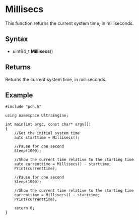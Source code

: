 # Millisecs #
This function returns the current system time, in milliseconds.

## Syntax ##
- uint64_t **Millisecs**()

## Returns ##
Returns the current system time, in milliseconds.

## Example ##
```c+
#include "pch.h"

using namespace UltraEngine;

int main(int argc, const char* argv[])
{
	//Get the initial system time
	auto starttime = Millisecs();

	//Pause for one second
	Sleep(1000);

	//Show the current time relative to the starting time
	auto currenttime = Millisecs() - starttime;
	Print(currenttime);

	//Pause for one second
	Sleep(1000);

	//Show the current time relative to the starting time
	currenttime = Millisecs() - starttime;
	Print(currenttime);

	return 0;
}
```

